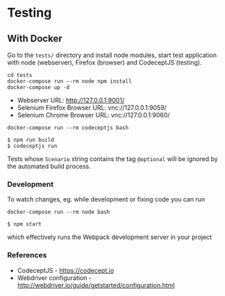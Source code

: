 # Testing

## With Docker

Go to the `tests/` directory and install node modules, start test application with node (webserver), Firefox (browser) and CodeceptJS (testing).

```
cd tests
docker-compose run --rm node npm install
docker-compose up -d
```

- Webserver URL: http://127.0.0.1:9001/
- Selenium Firefox Browser URL: vnc://127.0.0.1:9059/
- Selenium Chrome Browser URL: vnc://127.0.0.1:9060/

```
docker-compose run --rm codeceptjs bash

$ npm run build
$ codeceptjs run
```

Tests whose `Scenario` string contains the tag `@optional` will be ignored by the automated build process.


### Development

To watch changes, eg. while development or fixing code you can run

```
docker-compose run --rm node bash

$ npm start
```

which effectively runs the Webpack development server in your project


### References

- CodeceptJS - https://codecept.io
- Webdriver configuration - http://webdriver.io/guide/getstarted/configuration.html
